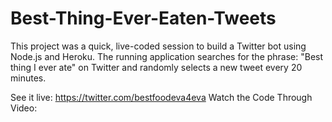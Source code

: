 # Best-Thing-Ever-Eaten-Tweets

This project was a quick, live-coded session to build a Twitter bot using Node.js and Heroku. The running application searches for the phrase: "Best thing I ever ate" on Twitter and randomly selects a new tweet every 20 minutes. 

See it live: https://twitter.com/bestfoodeva4eva
Watch the Code Through Video: 

